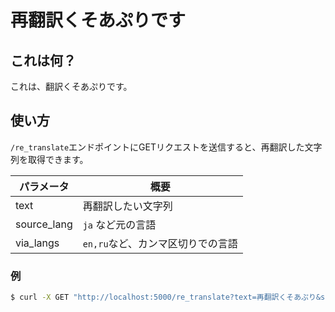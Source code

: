 # 再翻訳くそあぷりです

## これは何？

これは、翻訳くそあぷりです。

## 使い方

`/re_translate`エンドポイントにGETリクエストを送信すると、再翻訳した文字列を取得できます。

| パラメータ  | 概要                              |
| ----------- | --------------------------------- |
| text        | 再翻訳したい文字列                |
| source_lang | `ja` など元の言語                 |
| via_langs   | `en,ru`など、カンマ区切りでの言語 |


### 例

```bash
$ curl -X GET "http://localhost:5000/re_translate?text=再翻訳くそあぷり&source_lang=ja&via_langs=en,ru"
```
